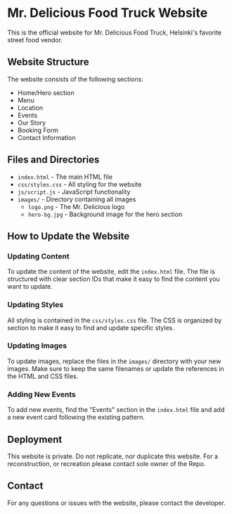 # Mr. Delicious Food Truck Website

This is the official website for Mr. Delicious Food Truck, Helsinki's favorite street food vendor.

## Website Structure

The website consists of the following sections:
- Home/Hero section
- Menu
- Location
- Events
- Our Story
- Booking Form
- Contact Information

## Files and Directories

- `index.html` - The main HTML file
- `css/styles.css` - All styling for the website
- `js/script.js` - JavaScript functionality
- `images/` - Directory containing all images
  - `logo.png` - The Mr. Delicious logo
  - `hero-bg.jpg` - Background image for the hero section

## How to Update the Website

### Updating Content

To update the content of the website, edit the `index.html` file. The file is structured with clear section IDs that make it easy to find the content you want to update.

### Updating Styles

All styling is contained in the `css/styles.css` file. The CSS is organized by section to make it easy to find and update specific styles.

### Updating Images

To update images, replace the files in the `images/` directory with your new images. Make sure to keep the same filenames or update the references in the HTML and CSS files.

### Adding New Events

To add new events, find the "Events" section in the `index.html` file and add a new event card following the existing pattern.

## Deployment

This website is private. Do not replicate, nor duplicate this website. For a reconstruction, or recreation please contact sole owner of the Repo.

## Contact

For any questions or issues with the website, please contact the developer.

